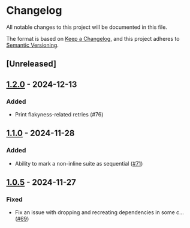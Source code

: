 # Changelog

All notable changes to this project will be documented in this file.

The format is based on [Keep a Changelog](https://keepachangelog.com/en/1.0.0/),
and this project adheres to [Semantic Versioning](https://semver.org/spec/v2.0.0.html).

## [Unreleased]

## [1.2.0](https://github.com/vigoo/test-r/compare/test-r-v1.1.0...test-r-v1.2.0) - 2024-12-13

### Added

- Print flakyness-related retries (#76)

## [1.1.0](https://github.com/vigoo/test-r/compare/test-r-v1.0.5...test-r-v1.1.0) - 2024-11-28

### Added

- Ability to mark a non-inline suite as sequential ([#71](https://github.com/vigoo/test-r/pull/71))

## [1.0.5](https://github.com/vigoo/test-r/compare/test-r-v1.0.4...test-r-v1.0.5) - 2024-11-27

### Fixed

- Fix an issue with dropping and recreating dependencies in some c… ([#69](https://github.com/vigoo/test-r/pull/69))
